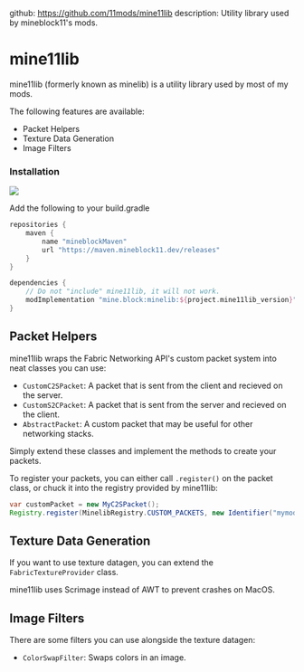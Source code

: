 github: https://github.com/11mods/mine11lib
description: Utility library used by mineblock11's mods.

# mine11lib

mine11lib (formerly known as minelib) is a utility library used by most of my mods.

The following features are available:

- Packet Helpers
- Texture Data Generation
- Image Filters

### Installation

![](https://maven.mineblock11.dev/api/badge/latest/releases/mine/block/mine11lib/?color=8c3e39&name=Latest%20Maven)

Add the following to your build.gradle

```groovy
repositories {
    maven {
        name "mineblockMaven"
        url "https://maven.mineblock11.dev/releases"
    }
}

dependencies {
    // Do not "include" mine11lib, it will not work.
    modImplementation "mine.block:minelib:${project.mine11lib_version}"
}
```

## Packet Helpers

mine11lib wraps the Fabric Networking API's custom packet system into neat classes you can use:

- `CustomC2SPacket`: A packet that is sent from the client and recieved on the server.
- `CustomS2CPacket`: A packet that is sent from the server and recieved on the client.
- `AbstractPacket`: A custom packet that may be useful for other networking stacks.

Simply extend these classes and implement the methods to create your packets.

To register your packets, you can either call `.register()` on the packet class, or chuck it into the registry provided by mine11lib:

```java
var customPacket = new MyC2SPacket();
Registry.register(MinelibRegistry.CUSTOM_PACKETS, new Identifier("mymod", customPacket.getID(), customPacket);
```

## Texture Data Generation

If you want to use texture datagen, you can extend the `FabricTextureProvider` class.

mine11lib uses Scrimage instead of AWT to prevent crashes on MacOS.

## Image Filters

There are some filters you can use alongside the texture datagen:

- `ColorSwapFilter`: Swaps colors in an image.


